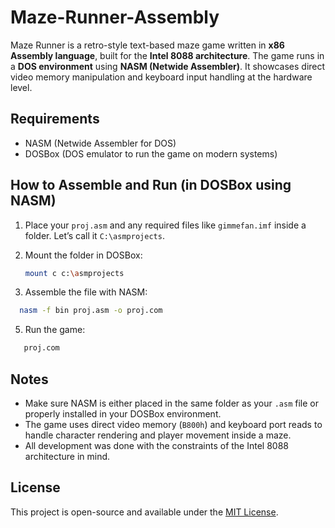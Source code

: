# Maze-Runner-Assembly

Maze Runner is a retro-style text-based maze game written in **x86 Assembly language**, built for the **Intel 8088 architecture**. The game runs in a **DOS environment** using **NASM (Netwide Assembler)**. It showcases direct video memory manipulation and keyboard input handling at the hardware level.

## Requirements

- NASM (Netwide Assembler for DOS)
- DOSBox (DOS emulator to run the game on modern systems)

## How to Assemble and Run (in DOSBox using NASM)

1. Place your `proj.asm` and any required files like `gimmefan.imf` inside a folder. Let’s call it `C:\asmprojects`.

2. Mount the folder in DOSBox:
   ```bash
   mount c c:\asmprojects

   
4. Assemble the file with NASM:
 ```bash
   nasm -f bin proj.asm -o proj.com
```

5. Run the game:
```bash
   proj.com
```

## Notes

- Make sure NASM is either placed in the same folder as your `.asm` file or properly installed in your DOSBox environment.
- The game uses direct video memory (`B800h`) and keyboard port reads to handle character rendering and player movement inside a maze.
- All development was done with the constraints of the Intel 8088 architecture in mind.

## License

This project is open-source and available under the [MIT License](LICENSE).




